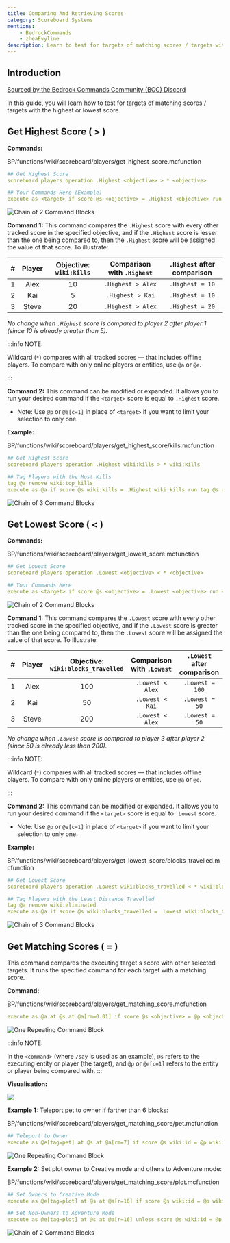```yaml
---
title: Comparing And Retrieving Scores
category: Scoreboard Systems
mentions:
    - BedrockCommands
    - zheaEvyline
description: Learn to test for targets of matching scores / targets with the highest or lowest score.
---
```


## Introduction

[Sourced by the Bedrock Commands Community (BCC) Discord](https://discord.gg/SYstTYx5G5)

In this guide, you will learn how to test for targets of matching scores / targets with the highest or lowest score.

## Get Highest Score ( > )

**Commands:**

<CodeHeader>BP/functions/wiki/scoreboard/players/get_highest_score.mcfunction</CodeHeader>

```yaml
## Get Highest Score
scoreboard players operation .Highest <objective> > * <objective>

## Your Commands Here (Example)
execute as <target> if score @s <objective> = .Highest <objective> run <command>
```

![Chain of 2 Command Blocks](/assets/images/commands/commandBlockChain/2.png)

**Command 1:** This command compares the `.Highest` score with every other tracked score in the specified objective, and if the `.Highest` score is lesser than the one being compared to, then the `.Highest` score will be assigned the value of that score. To illustrate:

|  #  | Player | Objective: `wiki:kills` | Comparison with `.Highest` | `.Highest` after comparison |
| :-: | :----: | :----------------: | :-----------------------: | :------------------------: |
|  1  |  Alex  |         10         |     `.Highest > Alex`      |       `.Highest = 10`       |
|  2  |  Kai   |         5          |      `.Highest > Kai`      |       `.Highest = 10`       |
|  3  | Steve  |         20         |     `.Highest > Alex`      |       `.Highest = 20`       |

_No change when `.Highest` score is compared to player 2 after player 1 (since 10 is already greater than 5)._

:::info NOTE:

Wildcard (`*`) compares with all tracked scores — that includes offline players. To compare with only online players or entities, use `@a` or `@e`.

:::

**Command 2:** This command can be modified or expanded. It allows you to run your desired command if the `<target>` score is equal to `.Highest` score.

-   Note: Use `@p` or `@e[c=1]` in place of `<target>` if you want to limit your selection to only one.

**Example:**

<CodeHeader>BP/functions/wiki/scoreboard/players/get_highest_score/kills.mcfunction</CodeHeader>

```yaml
## Get Highest Score
scoreboard players operation .Highest wiki:kills > * wiki:kills

## Tag Players with the Most Kills
tag @a remove wiki:top_kills
execute as @a if score @s wiki:kills = .Highest wiki:kills run tag @s add wiki:top_kills
```

![Chain of 3 Command Blocks](/assets/images/commands/commandBlockChain/3.png)

## Get Lowest Score ( < )

**Commands:**

<CodeHeader>BP/functions/wiki/scoreboard/players/get_lowest_score.mcfunction</CodeHeader>

```yaml
## Get Lowest Score
scoreboard players operation .Lowest <objective> < * <objective>

## Your Commands Here
execute as <target> if score @s <objective> = .Lowest <objective> run <command>
```

![Chain of 2 Command Blocks](/assets/images/commands/commandBlockChain/2.png)

**Command 1:** This command compares the `.Lowest` score with every other tracked score in the specified objective, and if the `.Lowest` score is greater than the one being compared to, then the `.Lowest` score will be assigned the value of that score. To illustrate:

|  #  | Player | Objective: `wiki:blocks_travelled` | Comparison with `.Lowest` | `.Lowest` after comparison |
| :-: | :----: | :---------------------------: | :----------------------: | :-----------------------: |
|  1  |  Alex  |              100              |     `.Lowest < Alex`      |      `.Lowest = 100`       |
|  2  |  Kai   |              50               |      `.Lowest < Kai`      |       `.Lowest = 50`       |
|  3  | Steve  |              200              |     `.Lowest < Alex`      |       `.Lowest = 50`       |

_No change when `.Lowest` score is compared to player 3 after player 2 (since 50 is already less than 200)._

:::info NOTE:

Wildcard (`*`) compares with all tracked scores — that includes offline players. To compare with only online players or entities, use `@a` or `@e`.

:::

**Command 2:** This command can be modified or expanded. It allows you to run your desired command if the `<target>` score is equal to `.Lowest` score.

-   Note: Use `@p` or `@e[c=1]` in place of `<target>` if you want to limit your selection to only one.

**Example:**

<CodeHeader>
    BP/functions/wiki/scoreboard/players/get_lowest_score/blocks_travelled.mcfunction
</CodeHeader>

```yaml
## Get Lowest Score
scoreboard players operation .Lowest wiki:blocks_travelled < * wiki:blocks_travelled

## Tag Players with the Least Distance Travelled
tag @a remove wiki:eliminated
execute as @a if score @s wiki:blocks_travelled = .Lowest wiki:blocks_travelled run tag @s add wiki:eliminated
```

![Chain of 3 Command Blocks](/assets/images/commands/commandBlockChain/3.png)

## Get Matching Scores ( = )

This command compares the executing target's score with other selected targets. It runs the specified command for each target with a matching score.

**Command:**

<CodeHeader>BP/functions/wiki/scoreboard/players/get_matching_score.mcfunction</CodeHeader>

```yaml
execute as @a at @s at @a[rm=0.01] if score @s <objective> = @p <objective> run say @s and @p have matching scores!
```

![One Repeating Command Block](/assets/images/commands/commandBlockChain/1.png)

:::info NOTE:

In the `<command>` (where `/say` is used as an example), `@s` refers to the executing entity or player (the target), and `@p` or `@e[c=1]` refers to the entity or player being compared with.
:::

**Visualisation:**

![](/assets/images/commands/comparing-scores/GetMatchingScores.gif)

**Example 1:** Teleport pet to owner if farther than 6 blocks:

<CodeHeader>BP/functions/wiki/scoreboard/players/get_matching_score/pet.mcfunction</CodeHeader>

```yaml
## Teleport to Owner
execute as @e[tag=pet] at @s at @a[rm=7] if score @s wiki:id = @p wiki:id run tp @s @p
```

![One Repeating Command Block](/assets/images/commands/commandBlockChain/1.png)

**Example 2:** Set plot owner to Creative mode and others to Adventure mode:

<CodeHeader>BP/functions/wiki/scoreboard/players/get_matching_score/plot.mcfunction</CodeHeader>

```yaml
## Set Owners to Creative Mode
execute as @e[tag=plot] at @s at @a[r=16] if score @s wiki:id = @p wiki:id run gamemode c @p[m=!c]

## Set Non-Owners to Adventure Mode
execute as @e[tag=plot] at @s at @a[r=16] unless score @s wiki:id = @p wiki:id run gamemode a @p[m=!a]
```

![Chain of 2 Command Blocks](/assets/images/commands/commandBlockChain/2.png)
